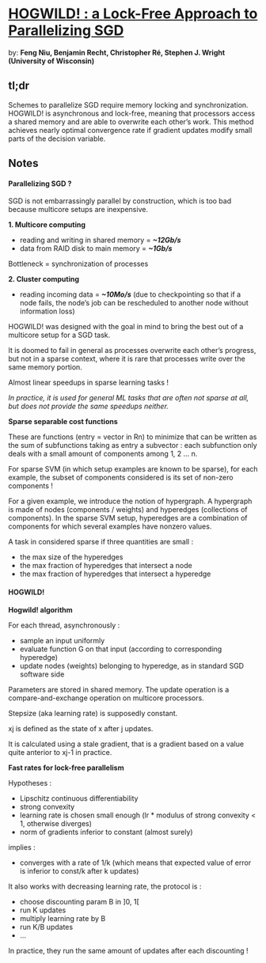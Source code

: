 # [HOGWILD! : a Lock-Free Approach to Parallelizing SGD](https://papers.nips.cc/paper/4390-hogwild-a-lock-free-approach-to-parallelizing-stochastic-gradient-descent.pdf)

by: **Feng Niu, Benjamin Recht, Christopher Ré, Stephen J. Wright (University of Wisconsin)**

## tl;dr

Schemes to parallelize SGD require memory locking and synchronization. HOGWILD! is asynchronous and lock-free, meaning that processors access a shared memory and are able to overwrite each other’s work. This method achieves nearly optimal convergence rate if gradient updates modify small parts of the decision variable.

## Notes 

#### Parallelizing SGD ?

SGD is not embarrassingly parallel by construction, which is too bad because multicore setups are inexpensive.

**1. Multicore computing**

* reading and writing in shared memory = ***~12Gb/s***
* data from RAID disk to main memory = ***~1Gb/s***

Bottleneck = synchronization of processes

**2. Cluster computing**

* reading incoming data = ***~10Mo/s*** (due to checkpointing so that if a node fails, the node’s job can be rescheduled to another node without information loss)

HOGWILD! was designed with the goal in mind to bring the best out of a multicore setup for a SGD task. 

It is doomed to fail in general as processes overwrite each other’s progress, but not in a sparse context, where it is rare that processes write over the same memory portion.

Almost linear speedups in sparse learning tasks !

*In practice, it is used for general ML tasks that are often not sparse at all, but does not provide the same speedups neither.*

**Sparse separable cost functions**

These are functions (entry = vector in Rn) to minimize that can be written as the sum of subfunctions taking as entry a subvector : each subfunction only deals with a small amount of components among 1, 2 ... n.

For sparse SVM (in which setup examples are known to be sparse), for each example, the subset of components considered is its set of non-zero components !

For a given example, we introduce the notion of hypergraph. A hypergraph is made of nodes (components / weights) and hyperedges (collections of components). In the sparse SVM setup, hyperedges are a combination of components for which several examples have nonzero values.

A task in considered sparse if three quantities are small :

* the max size of the hyperedges
* the max fraction of hyperedges that intersect a node
* the max fraction of hyperedges that intersect a hyperedge

#### HOGWILD!

**Hogwild! algorithm**

For each thread, asynchronously :

* sample an input uniformly
* evaluate function G on that input (according to corresponding hyperedge)
* update nodes (weights) belonging to hyperedge, as in standard SGD
software side

Parameters are stored in shared memory.
The update operation is a compare-and-exchange operation on multicore processors.

Stepsize (aka learning rate) is supposedly constant.

xj is defined as the state of x after j updates.

It is calculated using a stale gradient, that is a gradient based on a value quite anterior to xj-1 in practice.

**Fast rates for lock-free parallelism**

Hypotheses : 

* Lipschitz continuous differentiability
* strong convexity
* learning rate is chosen small enough (lr * modulus of strong convexity < 1, otherwise diverges)
* norm of gradients inferior to constant (almost surely)

implies :

* converges with a rate of 1/k
(which means that expected value of error is inferior to const/k after k updates)

It also works with decreasing learning rate, the protocol is :

* choose discounting param B in ]0, 1[
* run K updates
* multiply learning rate by B
* run K/B updates
* ...

In practice, they run the same amount of updates after each discounting !
